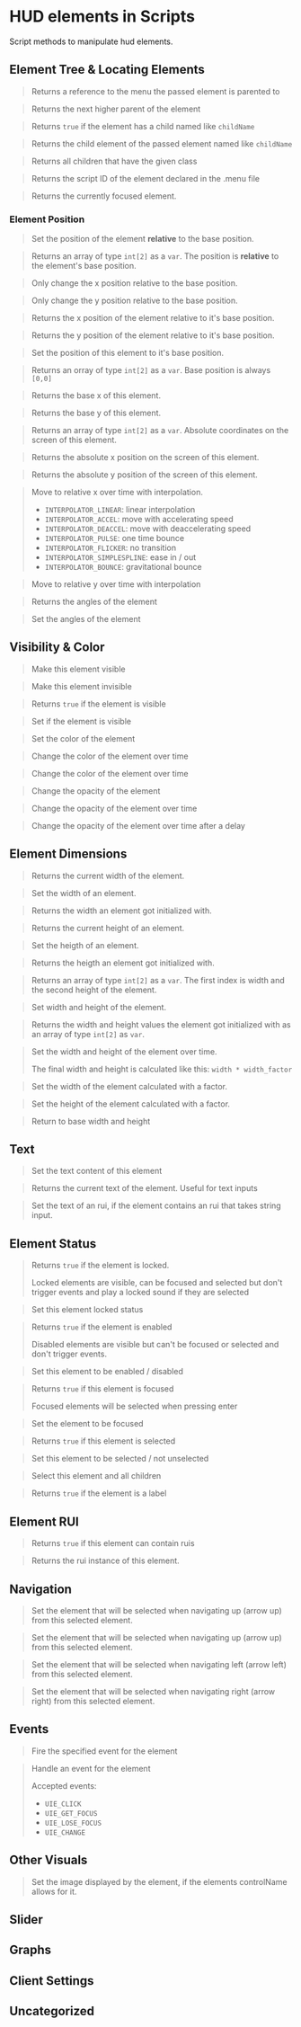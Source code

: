 # HUD elements in Scripts

Script methods to manipulate hud elements.

## Element Tree & Locating Elements

> Returns a reference to the menu the passed element is parented to

> Returns the next higher parent of the element

> Returns `true` if the element has a child named like `childName`

> Returns the child element of the passed element named like `childName`

> Returns all children that have the given class

> Returns the script ID of the element declared in the .menu file

> Returns the currently focused element.

### Element Position

> Set the position of the element **relative** to the base position.

> Returns an array of type `int[2]` as a `var`. The position is
> **relative** to the element\'s base position.

> Only change the x position relative to the base position.

> Only change the y position relative to the base position.

> Returns the x position of the element relative to it\'s base position.

> Returns the y position of the element relative to it\'s base position.

> Set the position of this element to it\'s base position.

> Returns an orray of type `int[2]` as a `var`. Base position is always
> `[0,0]`

> Returns the base x of this element.

> Returns the base y of this element.

> Returns an array of type `int[2]` as a `var`. Absolute coordinates on
> the screen of this element.

> Returns the absolute x position on the screen of this element.

> Returns the absolute y position of the screen of this element.

> Move to relative x over time with interpolation.
>
> -   `INTERPOLATOR_LINEAR`: linear interpolation
> -   `INTERPOLATOR_ACCEL`: move with accelerating speed
> -   `INTERPOLATOR_DEACCEL`: move with deaccelerating speed
> -   `INTERPOLATOR_PULSE`: one time bounce
> -   `INTERPOLATOR_FLICKER`: no transition
> -   `INTERPOLATOR_SIMPLESPLINE`: ease in / out
> -   `INTERPOLATOR_BOUNCE`: gravitational bounce

> Move to relative y over time with interpolation

> Returns the angles of the element

> Set the angles of the element

## Visibility & Color

> Make this element visible

> Make this element invisible

> Returns `true` if the element is visible

> Set if the element is visible

> Set the color of the element

> Change the color of the element over time

> Change the color of the element over time

> Change the opacity of the element

> Change the opacity of the element over time

> Change the opacity of the element over time after a delay

## Element Dimensions

> Returns the current width of the element.

> Set the width of an element.

> Returns the width an element got initialized with.

> Returns the current height of an element.

> Set the heigth of an element.

> Returns the heigth an element got initialized with.

> Returns an array of type `int[2]` as a `var`. The first index is width
> and the second height of the element.

> Set width and height of the element.

> Returns the width and height values the element got initialized with
> as an array of type `int[2]` as `var`.

> Set the width and height of the element over time.
>
> The final width and height is calculated like this:
> `width * width_factor`

> Set the width of the element calculated with a factor.

> Set the height of the element calculated with a factor.

> Return to base width and height

## Text

> Set the text content of this element

> Returns the current text of the element. Useful for text inputs

> Set the text of an rui, if the element contains an rui that takes
> string input.

## Element Status

> Returns `true` if the element is locked.
>
> Locked elements are visible, can be focused and selected but don\'t
> trigger events and play a locked sound if they are selected

> Set this element locked status

> Returns `true` if the element is enabled
>
> Disabled elements are visible but can\'t be focused or selected and
> don\'t trigger events.

> Set this element to be enabled / disabled

> Returns `true` if this element is focused
>
> Focused elements will be selected when pressing enter

> Set the element to be focused

> Returns `true` if this element is selected

> Set this element to be selected / not unselected

> Select this element and all children

> Returns `true` if the element is a label

## Element RUI

> Returns `true` if this element can contain ruis

> Returns the rui instance of this element.

## Navigation

> Set the element that will be selected when navigating up (arrow up)
> from this selected element.

> Set the element that will be selected when navigating up (arrow up)
> from this selected element.

> Set the element that will be selected when navigating left (arrow
> left) from this selected element.

> Set the element that will be selected when navigating right (arrow
> right) from this selected element.

## Events

> Fire the specified event for the element

> Handle an event for the element
>
> Accepted events:
>
> -   `UIE_CLICK`
> -   `UIE_GET_FOCUS`
> -   `UIE_LOSE_FOCUS`
> -   `UIE_CHANGE`

## Other Visuals

> Set the image displayed by the element, if the elements controlName
> allows for it.

## Slider

## Graphs

## Client Settings

## Uncategorized
